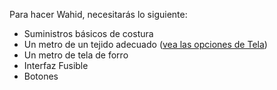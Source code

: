 Para hacer Wahid, necesitarás lo siguiente:

*   Suministros básicos de costura
*   Un metro de un tejido adecuado ([vea las opciones de Tela](/docs/patterns/wahid/fabric))
*   Un metro de tela de forro
*   Interfaz Fusible
*   Botones
